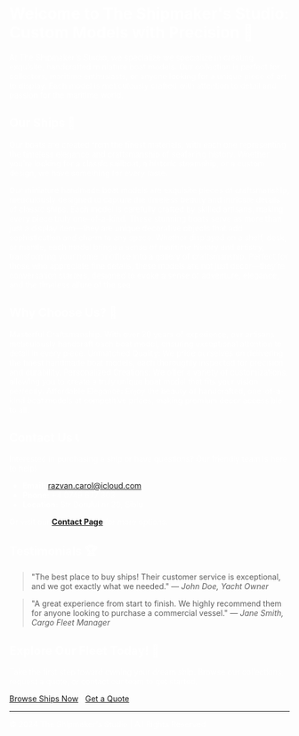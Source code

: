 <html>
<head>
    <style>
        body {
            background-image: url('https://raw.githubusercontent.com/lulach13/skills-github-pages/my-pages/png-transparent-blue-and-white-anchor-graphic-anchor-ship-boat-drawing-anchor-technic-logo-rope-thumbnail.png');
            background-size: cover; /* Ensure the image covers the entire screen */
            background-position: center; /* Centers the image */
            background-attachment: fixed; /* Keeps the image fixed when scrolling */
            color: white; /* Change text color for visibility */
        }
    </style>
</head>
<body>

# Welcome to The Shipmaker's Studio: Custom Models with Precision 🚢

At The Shipmaker's Studio, we specialize we specialize in creating exquisite, handcrafted miniature boat models. Our collection is perfect for collectors, maritime enthusiasts, or anyone looking for a unique piece of art to display. Each model is meticulously crafted with attention to detail and passion for the maritime world.

## Our Ships 🚢

Our boats are created from the finest materials, with each one representing the timeless elegance and craftsmanship of seafaring history. Whether you’re looking for a classic sailboat, a historic steamship, or a custom design, we have something for every taste.

Our miniature handmade boat models are exquisite pieces of craftsmanship, meticulously designed to capture the timeless beauty and intricate details of classic ships. Each model is carefully crafted by skilled artisans, making every piece truly one-of-a-kind. These stunning boats serve as more than just a display item—they are unique decorative objects that add sophistication and charm to any space. Whether displayed on a shelf, desk, or mantle, each model brings a sense of maritime history and artistry, transforming your home or office into a gallery of craftsmanship. Perfect for those who appreciate fine details, these models are not just decor—they’re conversation starters, designed to evoke a sense of adventure, elegance, and the timeless allure of the sea.

## Why Choose Us? 🌟

Masterful Craftsmanship: With over 20 years of experience, our artisans meticulously handcraft each boat model, ensuring exceptional attention to detail in every piece.
Unmatched Quality: We pride ourselves on delivering the finest handmade boat models, each thoroughly inspected for precision and durability.
Personalized Creations: We offer a variety of customizations, allowing you to create a truly unique boat model that fits your vision perfectly.
Affordable Elegance: Enjoy the beauty of handcrafted, one-of-a-kind boat models at competitive prices, making premium decor accessible to all.

## Contact Us 📞

Interested in purchasing a ship or have questions? Our friendly team is here to help!

- **Email:** [razvan.carol@icloud.com](mailto:your-email@example.com)
- **Phone:** +4 0749 677 303 
- **Location:** Str Dorului nr 20, Sibiu

Or visit our **[Contact Page](#)** for more options.

## Testimonials 🏆

> "The best place to buy ships! Their customer service is exceptional, and we got exactly what we needed." — *John Doe, Yacht Owner*

> "A great experience from start to finish. We highly recommend them for anyone looking to purchase a commercial vessel." — *Jane Smith, Cargo Fleet Manager*

## Explore Our Fleet Today! 🚢

Take the first step toward owning your dream ship. Browse our collections, request a quote, or contact our team to get started.

[Browse Ships Now](/ships) | [Get a Quote](/quote)

---

© 2024  The Shipmaker's Studio | All Rights Reserved


